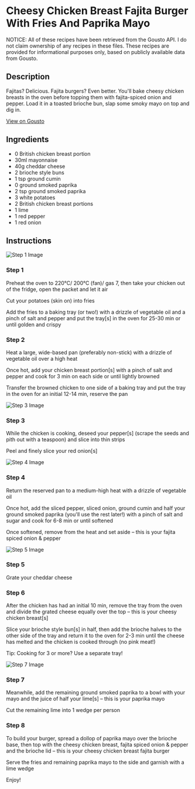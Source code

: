# Cheesy Chicken Breast Fajita Burger With Fries And Paprika Mayo

NOTICE: All of these recipes have been retrieved from the Gousto API. I do not claim ownership of any recipes in these files. These recipes are provided for informational purposes only, based on publicly available data from Gousto.

## Description

Fajitas? Delicious. Fajita burgers? Even better. You'll bake cheesy chicken breasts in the oven before topping them with fajita-spiced onion and pepper. Load it in a toasted brioche bun, slap some smoky mayo on top and dig in. 

[View on Gousto](https://www.gousto.co.uk/recipes/cookbook/cheesy-chicken-breast-fajita-burger-with-fries-and-paprika-mayo)

## Ingredients

- 0 British chicken breast portion
- 30ml mayonnaise
- 40g cheddar cheese
- 2 brioche style buns
- 1 tsp ground cumin
- 0 ground smoked paprika
- 2 tsp ground smoked paprika
- 3 white potatoes
- 2 British chicken breast portions
- 1 lime
- 1 red pepper
- 1 red onion

## Instructions

![Step 1 Image](https://production-media.gousto.co.uk/cms/recipe-step-image/step-1-1688470347350-x200.jpg)

### Step 1

Preheat the oven to 220°C/ 200°C (fan)/ gas 7, then take your chicken out of the fridge, open the packet and let it air

Cut your potatoes (skin on) into fries

Add the fries to a baking tray (or two!) with a drizzle of vegetable oil and a pinch of salt and pepper and put the tray[s] in the oven for 25-30 min or until golden and crispy

### Step 2

Heat a large, wide-based pan (preferably non-stick) with a drizzle of vegetable oil over a high heat

Once hot, add your chicken breast portion[s] with a pinch of salt and pepper and cook for 3 min on each side or until lightly browned

Transfer the browned chicken to one side of a baking tray and put the tray in the oven for an initial 12-14 min, reserve the pan

![Step 3 Image](https://production-media.gousto.co.uk/cms/recipe-step-image/step-3-1688470401767-x200.jpg)

### Step 3

While the chicken is cooking, deseed your pepper[s] (scrape the seeds and pith out with a teaspoon) and slice into thin strips

Peel and finely slice your red onion[s]

![Step 4 Image](https://production-media.gousto.co.uk/cms/recipe-step-image/step-4-1688470434954-x200.jpg)

### Step 4

Return the reserved pan to a medium-high heat with a drizzle of vegetable oil

Once hot, add the sliced pepper, sliced onion, ground cumin and half your ground smoked paprika (you'll use the rest later!) with a pinch of salt and sugar and cook for 6-8 min or until softened

Once softened, remove from the heat and set aside – this is your fajita spiced onion & pepper

![Step 5 Image](https://production-media.gousto.co.uk/cms/recipe-step-image/step-5-1688470447737-x200.jpg)

### Step 5

Grate your cheddar cheese

### Step 6

After the chicken has had an initial 10 min, remove the tray from the oven and divide the grated cheese equally over the top – this is your cheesy chicken breast[s]

Slice your brioche style bun[s] in half, then add the brioche halves to the other side of the tray and return it to the oven for 2-3 min until the cheese has melted and the chicken is cooked through (no pink meat!)

Tip: Cooking for 3 or more? Use a separate tray!

![Step 7 Image](https://production-media.gousto.co.uk/cms/recipe-step-image/step-7-1688470452513-x200.jpg)

### Step 7

Meanwhile, add the remaining ground smoked paprika to a bowl with your mayo and the juice of half your lime[s] – this is your paprika mayo

Cut the remaining lime into 1 wedge per person

### Step 8

To build your burger, spread a dollop of paprika mayo over the brioche base, then top with the cheesy chicken breast, fajita spiced onion & pepper and the brioche lid – this is your cheesy chicken breast fajita burger

Serve the fries and remaining paprika mayo to the side and garnish with a lime wedge

Enjoy!

